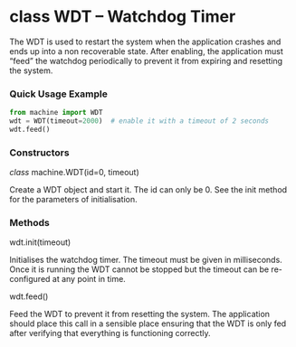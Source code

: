 # class WDT – Watchdog Timer

The WDT is used to restart the system when the application crashes and ends up into a non recoverable state. After enabling, the application must “feed” the watchdog periodically to prevent it from expiring and resetting the system.

### Quick Usage Example

```python
from machine import WDT
wdt = WDT(timeout=2000)  # enable it with a timeout of 2 seconds
wdt.feed()
```

### Constructors

<class><i>class</i> machine.WDT(id=0, timeout)</class>

Create a WDT object and start it. The id can only be 0. See the init method for the parameters of initialisation.

### Methods

<function>wdt.init(timeout)</function>

Initialises the watchdog timer. The timeout must be given in milliseconds. Once it is running the WDT cannot be stopped but the timeout can be re-configured at any point in time.

<function>wdt.feed()</function>

Feed the WDT to prevent it from resetting the system. The application should place this call in a sensible place ensuring that the WDT is only fed after verifying that everything is functioning correctly.
